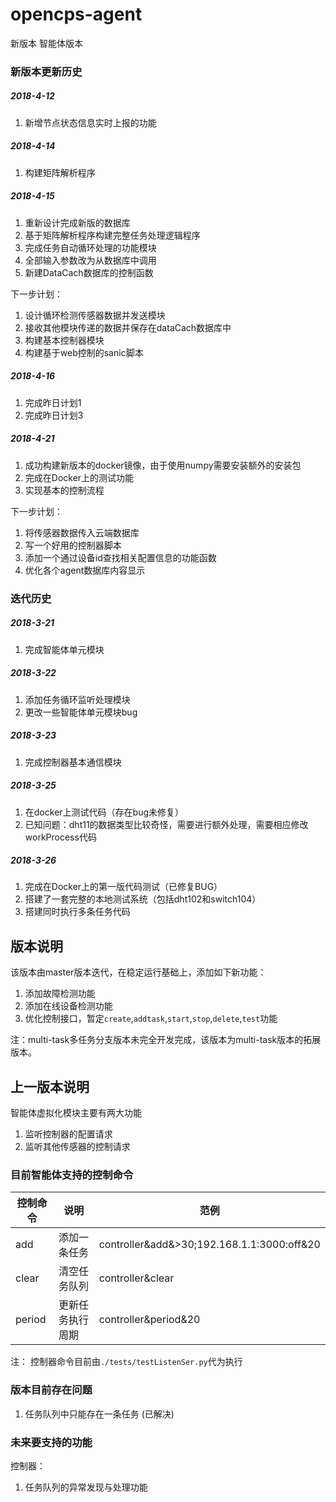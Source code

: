 # opencps-agent

新版本 智能体版本
### 新版本更新历史
##### 2018-4-12
1. 新增节点状态信息实时上报的功能

##### 2018-4-14
1. 构建矩阵解析程序

##### 2018-4-15
1. 重新设计完成新版的数据库
2. 基于矩阵解析程序构建完整任务处理逻辑程序
3. 完成任务自动循环处理的功能模块
4. 全部输入参数改为从数据库中调用
5. 新建DataCach数据库的控制函数

下一步计划：

1. 设计循环检测传感器数据并发送模块
2. 接收其他模块传递的数据并保存在dataCach数据库中
3. 构建基本控制器模块
4. 构建基于web控制的sanic脚本

##### 2018-4-16
1. 完成昨日计划1
2. 完成昨日计划3

##### 2018-4-21
1. 成功构建新版本的docker镜像，由于使用numpy需要安装额外的安装包
2. 完成在Docker上的测试功能
3. 实现基本的控制流程

下一步计划：

1. 将传感器数据传入云端数据库
2. 写一个好用的控制器脚本
3. 添加一个通过设备id查找相关配置信息的功能函数
4. 优化各个agent数据库内容显示
### 迭代历史
##### 2018-3-21  

1. 完成智能体单元模块

##### 2018-3-22

1. 添加任务循环监听处理模块
2. 更改一些智能体单元模块bug

##### 2018-3-23

1. 完成控制器基本通信模块

##### 2018-3-25

1. 在docker上测试代码（存在bug未修复）
2. 已知问题：dht11的数据类型比较奇怪，需要进行额外处理，需要相应修改workProcess代码

##### 2018-3-26
1. 完成在Docker上的第一版代码测试（已修复BUG）
2. 搭建了一套完整的本地测试系统（包括dht102和switch104）
3. 搭建同时执行多条任务代码

## 版本说明
该版本由master版本迭代，在稳定运行基础上，添加如下新功能：

1. 添加故障检测功能
2. 添加在线设备检测功能
3. 优化控制接口，暂定`create`,`addtask`,`start`,`stop`,`delete`,`test`功能

注：multi-task多任务分支版本未完全开发完成，该版本为multi-task版本的拓展版本。

## 上一版本说明

智能体虚拟化模块主要有两大功能

1. 监听控制器的配置请求
2. 监听其他传感器的控制请求

### 目前智能体支持的控制命令
|控制命令|说明|范例|
|--------|----|----|
|add|添加一条任务|controller&add&>30;192.168.1.1:3000:off&20|
|clear|清空任务队列|controller&clear|
|period|更新任务执行周期|controller&period&20|

注： 控制器命令目前由`./tests/testListenSer.py`代为执行
 
### 版本目前存在问题
1. 任务队列中只能存在一条任务 (已解决)

### 未来要支持的功能

控制器：

1. 任务队列的异常发现与处理功能
